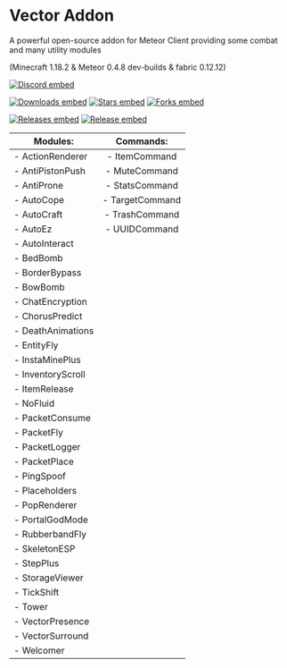 # Vector Addon
A powerful open-source addon for Meteor Client
providing some combat and many utility modules

(Minecraft 1.18.2 & Meteor 0.4.8 dev-builds & fabric 0.12.12)

[![Discord embed](https://img.shields.io/discord/863813920892518461.svg?logo=discord&logoColor=FFFFFF&style=flat-square&label=Discord&colorA=606060&colorB=7289DA)](https://discord.gg/A3nYgbKeXR)

[![Downloads embed](https://img.shields.io/github/downloads/cally72jhb/vector-addon/total.svg?style=flat-square&label=Downloads&colorA=606060&colorB=4FCF34)](https://github.com/cally72jhb/vector-addon/releases)
[![Stars embed](https://img.shields.io/github/stars/cally72jhb/vector-addon.svg?style=flat-square&label=Stars&colorA=606060&colorB=FDD110)](https://github.com/cally72jhb/vector-addon/stargazers)
[![Forks embed](https://img.shields.io/github/forks/cally72jhb/vector-addon.svg?style=flat-square&label=Forks&colorA=606060&colorB=DB4A39)](https://github.com/cally72jhb/vector-addon/network/members)

[![Releases embed](https://badgen.net/github/releases/cally72jhb/vector-addon?style=flat-square&label=Releases&color=158FCC)](https://github.com/cally72jhb/vector-addon/releases)
[![Release embed](https://badgen.net/github/release/cally72jhb/vector-addon?style=flat-square&label=Latest+Release&color=158FCC)](https://github.com/cally72jhb/vector-addon/releases)



|    **Modules:**    |    **Commands:**   |
|--------------------|:------------------:|
| - ActionRenderer   | - ItemCommand      |
| - AntiPistonPush   | - MuteCommand      |
| - AntiProne        | - StatsCommand     |
| - AutoCope         | - TargetCommand    |
| - AutoCraft        | - TrashCommand     |
| - AutoEz           | - UUIDCommand      |
| - AutoInteract     |                    |
| - BedBomb          |                    |
| - BorderBypass     |                    |
| - BowBomb          |                    |
| - ChatEncryption   |                    |
| - ChorusPredict    |                    |
| - DeathAnimations  |                    |
| - EntityFly        |                    |
| - InstaMinePlus    |                    |
| - InventoryScroll  |                    |
| - ItemRelease      |                    |
| - NoFluid          |                    |
| - PacketConsume    |                    |
| - PacketFly        |                    |
| - PacketLogger     |                    |
| - PacketPlace      |                    |
| - PingSpoof        |                    |
| - Placeholders     |                    |
| - PopRenderer      |                    |
| - PortalGodMode    |                    |
| - RubberbandFly    |                    |
| - SkeletonESP      |                    |
| - StepPlus         |                    |
| - StorageViewer    |                    |
| - TickShift        |                    |
| - Tower            |                    |
| - VectorPresence   |                    |
| - VectorSurround   |                    |
| - Welcomer         |                    |
